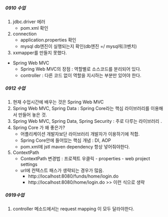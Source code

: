 ##### 0910 수업

1. jdbc.driver 에러
   + pom.xml 확인
2. connection
   + application.properties 확인
   + mysql db엔진이 실행되는지 확인(db엔진 =/ mysql워크벤치)
3. xxmapper를 만들지 못했다.

+ Spring Web MVC
  + Spring Web MVC의 장점 : 역할별로 소스코드를 분리되어 있다. 
  + controller : 다른 코드 없이 역할을 지시하는 부분만 있어야 한다.

##### 0912 수업

1. 현재 수업시간에 배우는 것은 Spring Web MVC
2. Spring Web MVC, Spring Data : Spring Core라는 핵심 라이브러리를 이용해서 만들어 놓은 것.
3. Spring Web MVC, Spring Data, Spring Security : 주로 다루는 라이브러리 .
4. Spring Core 가 왜 좋은가? 
   + 어플리케이션 개발자보단 라이브러리 개발자가 이용하기에 적합.
   + Spring Core안에 들어있는 핵심 개념 : DI, AOP
   + pom.xml에 jstl maven dependency 항상 넣어줘야한다.
5. ContextPath
   + ContextPath 변경법 : 프로젝트 우클릭 - properties - web project settings
   + url에 컨텍스트 패스가 생략되는 경우가 많음. 
     + http://localhost:8080/funds/home/login.do
     + http://localhost:8080/home/login.do >> 이런 식으로 생략


##### 0919수업

1. controller 메소드에서는 request mapping 이 모두 달라야한다. 